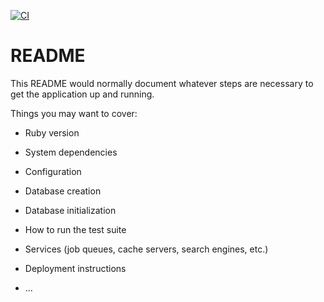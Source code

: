 [![CI](https://github.com/solar05/bookshelf/actions/workflows/CI.yml/badge.svg)](https://github.com/solar05/bookshelf/actions/workflows/CI.yml)
# README

This README would normally document whatever steps are necessary to get the
application up and running.

Things you may want to cover:

* Ruby version

* System dependencies

* Configuration

* Database creation

* Database initialization

* How to run the test suite

* Services (job queues, cache servers, search engines, etc.)

* Deployment instructions

* ...
